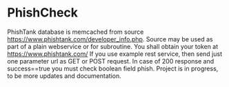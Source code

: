 PhishCheck
==========

PhishTank database is memcached from source https://www.phishtank.com/developer_info.php.
Source may be used as part of a plain webservice or for subroutine.
You shall obtain your token at https://www.phishtank.com/
If you use example rest service, then send just one parameter url
as GET or POST request. In case of 200 response and success==true
you must check boolean field phish.
Project is in progress, to be more updates and documentation.


